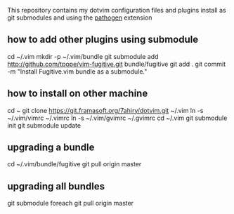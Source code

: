 This repository contains my dotvim configuration files and plugins install as
git submodules and using the [pathogen](https://github.com/tpope/vim-pathogen) extension

## how to add other plugins using submodule
cd ~/.vim
mkdir -p ~/.vim/bundle
git submodule add http://github.com/tpope/vim-fugitive.git bundle/fugitive
git add .
git commit -m "Install Fugitive.vim bundle as a submodule."

## how to install on other machine
cd ~
git clone https://git.framasoft.org/7ahiry/dotvim.git ~/.vim
ln -s ~/.vim/vimrc ~/.vimrc
ln -s ~/.vim/gvimrc ~/.gvimrc
cd ~/.vim
git submodule init
git submodule update

## upgrading a bundle
cd ~/.vim/bundle/fugitive
git pull origin master

## upgrading all bundles
git submodule foreach git pull origin master
